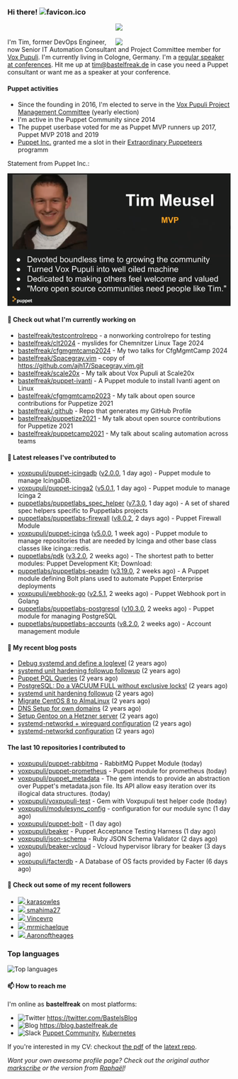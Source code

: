 ### Hi there! ![favicon.ico](https://raw.githubusercontent.com/bastelfreak/bastelfreak/master/favicon.ico)

<p align="center">
  <a href="https://github.com/ryo-ma/github-profile-trophy"><img src="https://github-profile-trophy.vercel.app/?username=bastelfreak&theme=darkhub&margin-w=15&margin-h=15&no-frame=true&column=5"/></a>
</p>

<img align="right" src="https://avatars.githubusercontent.com/bastelfreak" width="260">

I'm Tim, former DevOps Engineer, now Senior IT Automation Consultant and Project
Committee member for [Vox Pupuli](https://voxpupuli.org).
I'm currently living in Cologne, Germany. I'm a
[regular speaker at conferences](https://github.com/bastelfreak/talks#collection-of-talks-proposals-and-related-stuff).
Hit me up at [tim@bastelfreak.de](mailto:tim@bastelfeak.de) in case you need a
Puppet consultant or want me as a speaker at your conference.

#### Puppet activities

* Since the founding in 2016, I'm elected to serve in the [Vox Pupuli Project Management Committee](https://voxpupuli.org/blog/2016/10/12/pmc-election-results/) (yearly election)
* I'm active in the Puppet Community since 2014
* The puppet userbase voted for me as Puppet MVP runners up 2017, Puppet MVP 2018 and 2019
* [Puppet Inc.](https://puppet.com) granted me a slot in their [Extraordinary Puppeteers](https://puppet-champions.github.io/profiles.html) programm

Statement from Puppet Inc.:

![mvp statement](https://raw.githubusercontent.com/bastelfreak/bastelfreak/master/MVP.png)

#### 🌱 Check out what I'm currently working on


- [bastelfreak/testcontrolrepo](https://github.com/bastelfreak/testcontrolrepo) - a nonworking controlrepo for testing
- [bastelfreak/clt2024](https://github.com/bastelfreak/clt2024) - myslides for Chemnitzer Linux Tage 2024
- [bastelfreak/cfgmgmtcamp2024](https://github.com/bastelfreak/cfgmgmtcamp2024) - My two talks for CfgMgmtCamp 2024
- [bastelfreak/Spacegray.vim](https://github.com/bastelfreak/Spacegray.vim) - copy of https://github.com/ajh17/Spacegray.vim.git
- [bastelfreak/scale20x](https://github.com/bastelfreak/scale20x) - My talk about Vox Pupuli at Scale20x
- [bastelfreak/puppet-ivanti](https://github.com/bastelfreak/puppet-ivanti) - A Puppet module to install Ivanti agent on Linux
- [bastelfreak/cfgmgmtcamp2023](https://github.com/bastelfreak/cfgmgmtcamp2023) - My talk about open source contributions for Puppetize 2021
- [bastelfreak/.github](https://github.com/bastelfreak/.github) - Repo that generates my GitHub Profile
- [bastelfreak/puppetize2021](https://github.com/bastelfreak/puppetize2021) - My talk about open source contributions for Puppetize 2021
- [bastelfreak/puppetcamp2021](https://github.com/bastelfreak/puppetcamp2021) - My talk about scaling automation across teams

#### 🔭 Latest releases I've contributed to


- [voxpupuli/puppet-icingadb](https://github.com/voxpupuli/puppet-icingadb) ([v2.0.0](https://github.com/voxpupuli/puppet-icingadb/releases/tag/v2.0.0), 1 day ago) - Puppet module to manage IcingaDB.
- [voxpupuli/puppet-icinga2](https://github.com/voxpupuli/puppet-icinga2) ([v5.0.1](https://github.com/voxpupuli/puppet-icinga2/releases/tag/v5.0.1), 1 day ago) - Puppet module to manage Icinga 2
- [puppetlabs/puppetlabs_spec_helper](https://github.com/puppetlabs/puppetlabs_spec_helper) ([v7.3.0](https://github.com/puppetlabs/puppetlabs_spec_helper/releases/tag/v7.3.0), 1 day ago) - A set of shared spec helpers specific to Puppetlabs projects
- [puppetlabs/puppetlabs-firewall](https://github.com/puppetlabs/puppetlabs-firewall) ([v8.0.2](https://github.com/puppetlabs/puppetlabs-firewall/releases/tag/v8.0.2), 2 days ago) - Puppet Firewall Module
- [voxpupuli/puppet-icinga](https://github.com/voxpupuli/puppet-icinga) ([v5.0.0](https://github.com/voxpupuli/puppet-icinga/releases/tag/v5.0.0), 1 week ago) - Puppet module to manage repositories that are needed by Icinga and other base class classes like icinga::redis.
- [puppetlabs/pdk](https://github.com/puppetlabs/pdk) ([v3.2.0](https://github.com/puppetlabs/pdk/releases/tag/v3.2.0), 2 weeks ago) - The shortest path to better modules: Puppet Development Kit; Download:
- [puppetlabs/puppetlabs-peadm](https://github.com/puppetlabs/puppetlabs-peadm) ([v3.19.0](https://github.com/puppetlabs/puppetlabs-peadm/releases/tag/v3.19.0), 2 weeks ago) - A Puppet module defining Bolt plans used to automate Puppet Enterprise deployments
- [voxpupuli/webhook-go](https://github.com/voxpupuli/webhook-go) ([v2.5.1](https://github.com/voxpupuli/webhook-go/releases/tag/v2.5.1), 2 weeks ago) - Puppet Webhook port in Golang
- [puppetlabs/puppetlabs-postgresql](https://github.com/puppetlabs/puppetlabs-postgresql) ([v10.3.0](https://github.com/puppetlabs/puppetlabs-postgresql/releases/tag/v10.3.0), 2 weeks ago) - Puppet module for managing PostgreSQL
- [puppetlabs/puppetlabs-accounts](https://github.com/puppetlabs/puppetlabs-accounts) ([v8.2.0](https://github.com/puppetlabs/puppetlabs-accounts/releases/tag/v8.2.0), 2 weeks ago) - Account management module

#### 📜 My recent blog posts


- [Debug systemd and define a loglevel](https://blog.bastelfreak.de/2022/02/debug-systemd-and-define-a-loglevel/) (2 years ago)
- [systemd unit hardening followup followup](https://blog.bastelfreak.de/2022/01/systemd-unit-hardening-followup-followup/) (2 years ago)
- [Puppet PQL Queries](https://blog.bastelfreak.de/2022/01/puppet-pql-queries/) (2 years ago)
- [PostgreSQL: Do a VACUUM FULL without exclusive locks!](https://blog.bastelfreak.de/2022/01/postgresql-do-a-vacuum-full-without-exclusive-locks/) (2 years ago)
- [systemd unit hardening followup](https://blog.bastelfreak.de/2022/01/systemd-unit-hardening-followup/) (2 years ago)
- [Migrate CentOS 8 to AlmaLinux](https://blog.bastelfreak.de/2022/01/migrate-centos-8-to-almalinux/) (2 years ago)
- [DNS Setup for own domains](https://blog.bastelfreak.de/2022/01/dns-setup-for-own-domains/) (2 years ago)
- [Setup Gentoo on a Hetzner server](https://blog.bastelfreak.de/2022/01/setup-gentoo-on-a-hetzner-server/) (2 years ago)
- [systemd-networkd &#43; wireguard configuration](https://blog.bastelfreak.de/2022/01/systemd-networkd-wireguard-configuration/) (2 years ago)
- [systemd-networkd configuration](https://blog.bastelfreak.de/2022/01/systemd-networkd-configuration/) (2 years ago)

#### The last 10 repositories I contributed to


- [voxpupuli/puppet-rabbitmq](https://github.com/voxpupuli/puppet-rabbitmq) - RabbitMQ Puppet Module (today)
- [voxpupuli/puppet-prometheus](https://github.com/voxpupuli/puppet-prometheus) - Puppet module for prometheus (today)
- [voxpupuli/puppet_metadata](https://github.com/voxpupuli/puppet_metadata) - The gem intends to provide an abstraction over Puppet&#39;s metadata.json file. Its API allow easy iteration over its illogical data structures. (today)
- [voxpupuli/voxpupuli-test](https://github.com/voxpupuli/voxpupuli-test) - Gem with Voxpupuli test helper code (today)
- [voxpupuli/modulesync_config](https://github.com/voxpupuli/modulesync_config) - configuration for our module sync (1 day ago)
- [voxpupuli/puppet-bolt](https://github.com/voxpupuli/puppet-bolt) -  (1 day ago)
- [voxpupuli/beaker](https://github.com/voxpupuli/beaker) - Puppet Acceptance Testing Harness (1 day ago)
- [voxpupuli/json-schema](https://github.com/voxpupuli/json-schema) - Ruby JSON Schema Validator (2 days ago)
- [voxpupuli/beaker-vcloud](https://github.com/voxpupuli/beaker-vcloud) - Vcloud hypervisor library for beaker (3 days ago)
- [voxpupuli/facterdb](https://github.com/voxpupuli/facterdb) - A Database of OS facts provided by Facter (6 days ago)

#### 👥 Check out some of my recent followers


- [<img src="https://avatars.githubusercontent.com/u/66702800?u=e0725d237081b8e21433e5404921f322882e327d&amp;v=4" height="20"/> karasowles](https://github.com/karasowles)
- [<img src="https://avatars.githubusercontent.com/u/105724608?u=f681a25c1d4d803130b39693cd1fc4662fdaf44d&amp;v=4" height="20"/> smahima27](https://github.com/smahima27)
- [<img src="https://avatars.githubusercontent.com/u/13933712?u=a470738534c0d41e22161a07fbbf933de698729a&amp;v=4" height="20"/> Vincevrp](https://github.com/Vincevrp)
- [<img src="https://avatars.githubusercontent.com/u/129240033?u=fe3c4c597ebe772ad803d7f47591f4fe093f111d&amp;v=4" height="20"/> mrmichaelque](https://github.com/mrmichaelque)
- [<img src="https://avatars.githubusercontent.com/u/23338994?u=f7bd8b8fb1b99a76cc89737f108500e6ae6f5798&amp;v=4" height="20"/> Aaronoftheages](https://github.com/Aaronoftheages)

### Top languages

![Top languages](https://github-readme-stats.vercel.app/api/top-langs/?username=bastelfreak&hide_title=true)

#### 📫 How to reach me

I'm online as **bastelfreak** on most platforms:

- <img src="https://raw.githubusercontent.com/FortAwesome/Font-Awesome/master/svgs/brands/twitter.svg" width="20" alt="Twitter" /> https://twitter.com/BastelsBlog
- <img src="https://raw.githubusercontent.com/FortAwesome/Font-Awesome/master/svgs/brands/wordpress.svg" width="20" alt="Blog" /> https://blog.bastelfreak.de
- <img src="https://raw.githubusercontent.com/FortAwesome/Font-Awesome/master/svgs/brands/slack.svg" width="20" alt="Slack" /> [Puppet Community](https://slack.puppet.com/), [Kubernetes](https://slack.k8s.io/)

If you're interested in my CV: checkout [the pdf](https://github.com/bastelfreak/cv/raw/master/content-en.pdf) of the [latext repo](https://github.com/bastelfreak/cv#readme).

*Want your own awesome profile page? Check out the original author [markscribe](https://github.com/muesli/markscribe) or the version from [Raphaël](https://github.com/raphink/raphink#hi-there-)!*
